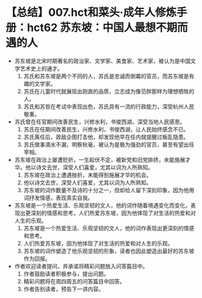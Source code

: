 # 【总结】007.hct和菜头·成年人修炼手册：hct62 苏东坡：中国人最想不期而遇的人

-   苏东坡是北宋时期著名的政治家、文学家、美食家、艺术家，被认为是中国文学艺术史上的通才。
    1.  苏氏和苏东坡是两个不同的人，苏氏是忠诚而倒霉的官员，而苏东坡是有趣的文学家。
    2.  苏氏在儿童时代就展现出刚直的品质，立志成为像范胖那样为理想牺牲的人。
    3.  苏氏和苏哲在考试中表现出色，苏氏具有一流的行政能力，深受杭州人民敬重。
-   苏氏曾在任官期间改善民生，兴修水利，书俊西湖，深受当地人民感恩。
    1.  苏氏在任期间改善民生，兴修水利，书俊西湖，让人民始终感念不已。
    2.  苏氏离任后，政敌企图打击他，却发现他早在任内就提醒过叛乱隐患。
    3.  苏氏做事滴水不漏，明察秋毫，被认为是极为强劲的官员，甚至有望出任宰相。
-   苏东坡在政治上屡遭贬折，一生起伏不定，被新党和旧党排挤，未能施展才华。他以诗文去世，深受人们喜爱，尤其以词为人所熟知。
    1.  苏东坡在政治上遭遇挫折，未能得到施展才华的机会。
    2.  他以诗文去世，深受人们喜爱，尤其以词为人所熟知。
    3.  苏东坡的词作数量不及诗的十分之一，但却给人留下深刻印象，因为他用词抒发情感，表现真实自我。
-   苏东坡是一个热爱生活、乐观坚韧的文人，他的词作随着境遇变化而变化，表现出更深刻的情感和思考。人们热爱苏东坡，因为他体现了对生活的热爱和对人生的乐观。
    1.  苏东坡是一个热爱生活、乐观坚韧的文人，他的词作表现出更深刻的情感和思考。
    2.  人们热爱苏东坡，因为他体现了对生活的热爱和对人生的乐观。
    3.  苏东坡的词作塑造了他乐观坚韧的形象，读者也因此塑造出最好的苏东坡作为回报。
-   作者欢迎读者提问，并承诺将精彩问题放入问答篇目中。
    1.  作者鼓励读者积极参与，提出问题。
    2.  精彩问题将在周四周五的问答篇目中回答。
    3.  作者告别读者，预告下一讲内容。